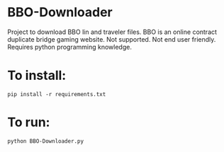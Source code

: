# BBO-Downloader
Project to download BBO lin and traveler files. BBO is an online contract duplicate bridge gaming website. Not supported. Not end user friendly. Requires python programming knowledge.

# To install:
    pip install -r requirements.txt

# To run:
    python BBO-Downloader.py
